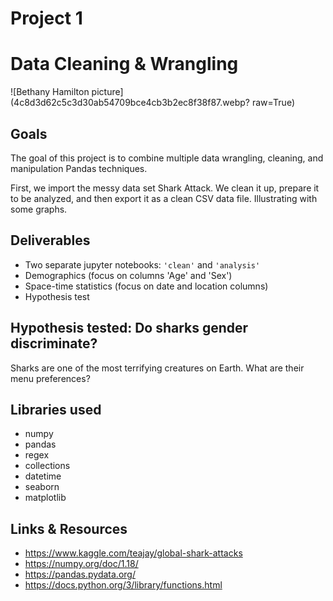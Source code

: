 # Project 1
# Data Cleaning & Wrangling

![Bethany Hamilton picture](4c8d3d62c5c3d30ab54709bce4cb3b2ec8f38f87.webp? raw=True)

## Goals
The goal of this project is to combine multiple data wrangling, cleaning, and manipulation Pandas techniques.

First, we import the messy data set Shark Attack. We clean it up, prepare it to be analyzed, and then export it as a clean CSV data file. Illustrating with some graphs.

## Deliverables
* Two separate jupyter notebooks: ``'clean'`` and ``'analysis'``
* Demographics (focus on columns 'Age' and 'Sex')
* Space-time statistics (focus on date and location columns)
* Hypothesis test


## Hypothesis tested: Do sharks gender discriminate?
Sharks are one of the most terrifying creatures on Earth.
What are their menu preferences?

## Libraries used

* numpy
* pandas
* regex
* collections
* datetime
* seaborn
* matplotlib



## Links & Resources

- <https://www.kaggle.com/teajay/global-shark-attacks>
- <https://numpy.org/doc/1.18/>
- <https://pandas.pydata.org/>
- <https://docs.python.org/3/library/functions.html>
